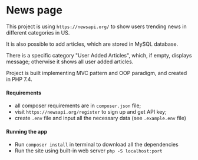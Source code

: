 # News page

This project is using `https://newsapi.org/` to show users trending news in different categories in US.

It is also possible to add articles, which are stored in MySQL database.

There is a specific category "User Added Articles", which, if empty, displays message; otherwise it shows all user added articles.

Project is built implementing MVC pattern and OOP paradigm, and created in PHP 7.4.

#### Requirements
- all composer requirements are in `composer.json` file;
- visit `https://newsapi.org/register` to sign up and get API key;
- create `.env` file and input all the necessary data (see `.example.env` file)

#### Running the app

- Run `composer install` in terminal to download all the dependencies
- Run the site using built-in web server `php -S localhost:port`


